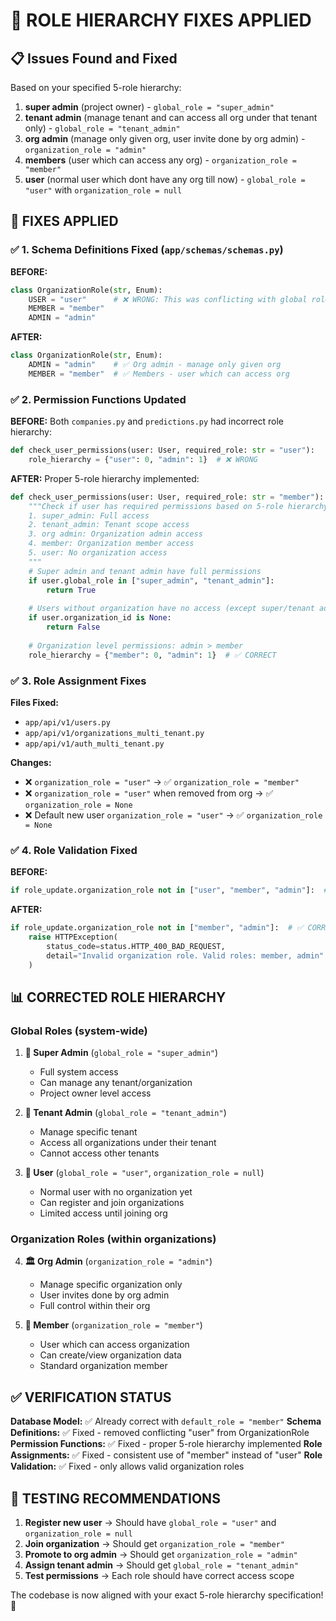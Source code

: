 # 🔧 ROLE HIERARCHY FIXES APPLIED

## 📋 Issues Found and Fixed

Based on your specified 5-role hierarchy:
1. **super admin** (project owner) - `global_role = "super_admin"`
2. **tenant admin** (manage tenant and can access all org under that tenant only) - `global_role = "tenant_admin"`
3. **org admin** (manage only given org, user invite done by org admin) - `organization_role = "admin"`
4. **members** (user which can access any org) - `organization_role = "member"`
5. **user** (normal user which dont have any org till now) - `global_role = "user"` with `organization_role = null`

## 🔧 FIXES APPLIED

### ✅ 1. Schema Definitions Fixed (`app/schemas/schemas.py`)

**BEFORE:**
```python
class OrganizationRole(str, Enum):
    USER = "user"      # ❌ WRONG: This was conflicting with global role
    MEMBER = "member"
    ADMIN = "admin"
```

**AFTER:**
```python
class OrganizationRole(str, Enum):
    ADMIN = "admin"    # ✅ Org admin - manage only given org
    MEMBER = "member"  # ✅ Members - user which can access org
```

### ✅ 2. Permission Functions Updated

**BEFORE:** Both `companies.py` and `predictions.py` had incorrect role hierarchy:
```python
def check_user_permissions(user: User, required_role: str = "user"):
    role_hierarchy = {"user": 0, "admin": 1}  # ❌ WRONG
```

**AFTER:** Proper 5-role hierarchy implemented:
```python
def check_user_permissions(user: User, required_role: str = "member"):
    """Check if user has required permissions based on 5-role hierarchy:
    1. super_admin: Full access
    2. tenant_admin: Tenant scope access  
    3. org admin: Organization admin access
    4. member: Organization member access
    5. user: No organization access
    """
    # Super admin and tenant admin have full permissions
    if user.global_role in ["super_admin", "tenant_admin"]:
        return True
    
    # Users without organization have no access (except super/tenant admin)
    if user.organization_id is None:
        return False
    
    # Organization level permissions: admin > member
    role_hierarchy = {"member": 0, "admin": 1}  # ✅ CORRECT
```

### ✅ 3. Role Assignment Fixes

**Files Fixed:**
- `app/api/v1/users.py`
- `app/api/v1/organizations_multi_tenant.py` 
- `app/api/v1/auth_multi_tenant.py`

**Changes:**
- ❌ `organization_role = "user"` → ✅ `organization_role = "member"`
- ❌ `organization_role = "user"` when removed from org → ✅ `organization_role = None`
- ❌ Default new user `organization_role = "user"` → ✅ `organization_role = None`

### ✅ 4. Role Validation Fixed

**BEFORE:**
```python
if role_update.organization_role not in ["user", "member", "admin"]:  # ❌ WRONG
```

**AFTER:**
```python
if role_update.organization_role not in ["member", "admin"]:  # ✅ CORRECT
    raise HTTPException(
        status_code=status.HTTP_400_BAD_REQUEST,
        detail="Invalid organization role. Valid roles: member, admin"
    )
```

## 📊 CORRECTED ROLE HIERARCHY

### **Global Roles (system-wide)**
1. **🌟 Super Admin** (`global_role = "super_admin"`)
   - Full system access
   - Can manage any tenant/organization
   - Project owner level access

2. **🏢 Tenant Admin** (`global_role = "tenant_admin"`)
   - Manage specific tenant
   - Access all organizations under their tenant
   - Cannot access other tenants

3. **👤 User** (`global_role = "user"`, `organization_role = null`)
   - Normal user with no organization yet
   - Can register and join organizations
   - Limited access until joining org

### **Organization Roles (within organizations)**
4. **🏛️ Org Admin** (`organization_role = "admin"`)
   - Manage specific organization only
   - User invites done by org admin
   - Full control within their org

5. **👥 Member** (`organization_role = "member"`)
   - User which can access organization
   - Can create/view organization data
   - Standard organization member

## ✅ VERIFICATION STATUS

**Database Model:** ✅ Already correct with `default_role = "member"`
**Schema Definitions:** ✅ Fixed - removed conflicting "user" from OrganizationRole
**Permission Functions:** ✅ Fixed - proper 5-role hierarchy implemented
**Role Assignments:** ✅ Fixed - consistent use of "member" instead of "user"
**Role Validation:** ✅ Fixed - only allows valid organization roles

## 🎯 TESTING RECOMMENDATIONS

1. **Register new user** → Should have `global_role = "user"` and `organization_role = null`
2. **Join organization** → Should get `organization_role = "member"`
3. **Promote to org admin** → Should get `organization_role = "admin"`
4. **Assign tenant admin** → Should get `global_role = "tenant_admin"`
5. **Test permissions** → Each role should have correct access scope

The codebase is now aligned with your exact 5-role hierarchy specification! 🎉
